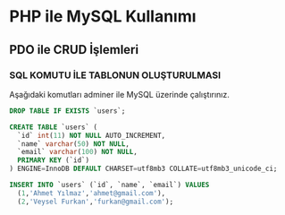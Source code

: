 # PHP ile MySQL Kullanımı

## PDO ile CRUD İşlemleri

### SQL KOMUTU İLE TABLONUN OLUŞTURULMASI

Aşağıdaki komutları adminer ile MySQL üzerinde çalıştırınız.

```SQL
DROP TABLE IF EXISTS `users`;

CREATE TABLE `users` (
  `id` int(11) NOT NULL AUTO_INCREMENT,
  `name` varchar(50) NOT NULL,
  `email` varchar(100) NOT NULL,
  PRIMARY KEY (`id`)
) ENGINE=InnoDB DEFAULT CHARSET=utf8mb3 COLLATE=utf8mb3_unicode_ci;

INSERT INTO `users` (`id`, `name`, `email`) VALUES
  (1,'Ahmet Yılmaz','ahmet@gmail.com'),
  (2,'Veysel Furkan','furkan@gmail.com');
```
